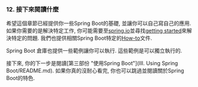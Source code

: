 ### 12. 接下來閱讀什麼

希望這個章節已經提供你一些Spring Boot的基礎, 並讓你可以自己寫自己的應用. 如果你需要的是解決特定工作, 你可能需要至[spring.io](http://spring.io/)並尋找[getting started](http://spring.io/guides/)來解決特定的問題. 我們也提供相關Spring Boot特定的[How-to](http://docs.spring.io/spring-boot/docs/current/reference/htmlsingle/#howto)文件.

Spring Boot 倉庫也提供一些範例讓你可以執行. 這些範例是可以獨立執行的.

接下來, 你的下一步是閱讀[第三部份 "使用Spring Boot"](III. Using Spring Boot/README.md). 如果你真的沒耐心看完, 你也可以跳過並閱讀關於Spring Boot的特色.
